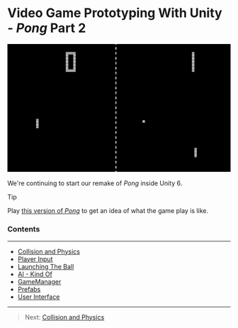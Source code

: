 # Video Game Prototyping With Unity - _Pong_ Part 2

![img.png](img.png)

We're continuing to start our remake of _Pong_ inside Unity 6.

>[!TIP]
> Play [this version of _Pong_](https://www.primarygames.com/arcade/classic/pongclassic/) to get an idea of what the game play is like.


### Contents
***
* [Collision and Physics](/01_Collide/COLLIDE.md)
* [Player Input](/02_Input/INPUT.md)
* [Launching The Ball](/03_Launch/LAUNCH.md)
* [AI - Kind Of](/04_AI/AI.md)
* [GameManager](/05_Manager/MANAGER.md)
* [Prefabs](/06_Prefabs/PREFABS.md)
* [User Interface](/07_UI/UI.md)

---
>Next: [Collision and Physics](/01_Collide/COLLIDE.md)
